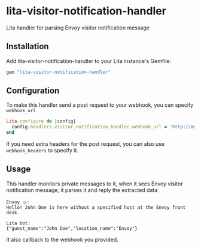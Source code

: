 # lita-visitor-notification-handler

Lita handler for parsing Envoy visitor notification message

## Installation

Add lita-visitor-notification-handler to your Lita instance's Gemfile:

``` ruby
gem "lita-visitor-notification-handler"
```

## Configuration

To make this handler send a post request to your webhook, you can specify `webhook_url`

```ruby
Lita.configure do |config|
  config.handlers.visitor_notification_handler.webhook_url = 'http://my-webhook.com'
end
```

If you need extra headers for the post request, you can also use `webhook_headers` to specify it.


## Usage

This handler monitors private messages to it, when it sees Envoy visitor notification message, it parses it and reply the extracted data

```
Envoy ッ:
Hello! John Doe is here without a specified host at the Envoy front desk.

Lita bot:
{"guest_name":"John Doe","location_name":"Envoy"}
```

It also callback to the webhook you provided.
